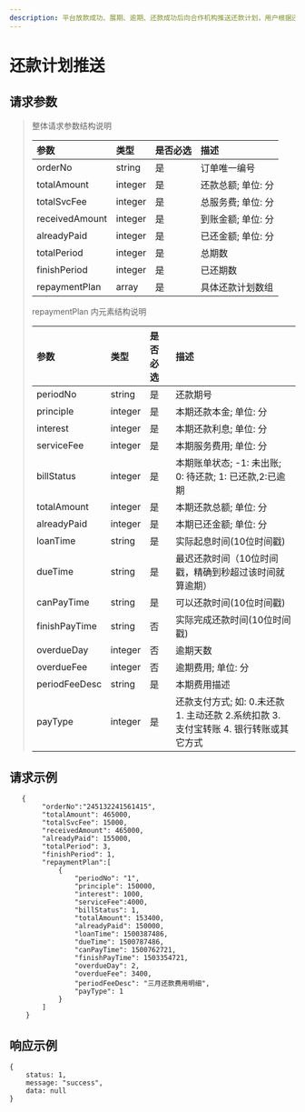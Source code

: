 ```yaml
---
description: 平台放款成功、展期、逾期、还款成功后向合作机构推送还款计划，用户根据还款计划详情查询借款详情与还款详情展示
---
```


# 还款计划推送

## 请求参数 <a id="&#x8BF7;&#x6C42;&#x53C2;&#x6570;"></a>

> 整体请求参数结构说明
>
> | 参数 | 类型 | 是否必选 | 描述 |
> | :--- | :--- | :--- | :--- |
> | orderNo | string | 是 | 订单唯一编号 |
> | totalAmount | integer | 是 | 还款总额; 单位: 分 |
> | totalSvcFee | integer | 是 | 总服务费; 单位: 分 |
> | receivedAmount | integer | 是 | 到账金额; 单位: 分 |
> | alreadyPaid | integer | 是 | 已还金额; 单位: 分 |
> | totalPeriod | integer | 是 | 总期数 |
> | finishPeriod | integer | 是 | 已还期数 |
> | repaymentPlan | array | 是 | 具体还款计划数组 |
>
> repaymentPlan 内元素结构说明
>
> | 参数 | 类型 | 是否必选 | 描述 |
> | :--- | :--- | :--- | :--- |
> | periodNo | string | 是 | 还款期号 |
> | principle | integer | 是 | 本期还款本金; 单位: 分 |
> | interest | integer | 是 | 本期还款利息; 单位: 分 |
> | serviceFee | integer | 是 | 本期服务费用; 单位: 分 |
> | billStatus | integer | 是 | 本期账单状态; -1: 未出账; 0: 待还款; 1: 已还款,2:已逾期 |
> | totalAmount | integer | 是 | 本期还款总额; 单位: 分 |
> | alreadyPaid | integer | 是 | 本期已还金额; 单位: 分 |
> | loanTime | string | 是 | 实际起息时间\(10位时间戳\) |
> | dueTime | string | 是 | 最迟还款时间（10位时间戳，精确到秒超过该时间就算逾期） |
> | canPayTime | string | 是 | 可以还款时间\(10位时间戳\) |
> | finishPayTime | string | 否 | 实际完成还款时间\(10位时间戳\) |
> | overdueDay | integer | 否 | 逾期天数 |
> | overdueFee | integer | 否 | 逾期费用; 单位: 分 |
> | periodFeeDesc | string | 是 | 本期费用描述 |
> | payType | integer | 是 | 还款支付方式; 如: 0.未还款 1. 主动还款 2.系统扣款 3. 支付宝转账 4. 银行转账或其它方式 |

## 请求示例

```text
   {
        "orderNo":"245132241561415",    
        "totalAmount": 465000,  
        "totalSvcFee": 15000,   
        "receivedAmount": 465000,   
        "alreadyPaid": 155000,    
        "totalPeriod": 3,
        "finishPeriod": 1,
        "repaymentPlan":[
            {
                "periodNo": "1",
                "principle": 150000,
                "interest": 1000,
                "serviceFee":4000,
                "billStatus": 1, 
                "totalAmount": 153400,
                "alreadyPaid": 150000,
                "loanTime": 1500387486, 
                "dueTime": 1500787486,
                "canPayTime": 1500762721,
                "finishPayTime": 1503354721,
                "overdueDay": 2,
                "overdueFee": 3400,
                "periodFeeDesc": "三月还款费用明细", 
                "payType": 1
            }
        ]
    }
```

## 响应示例

```text
{
    status: 1,
    message: "success",
    data: null
}
```


